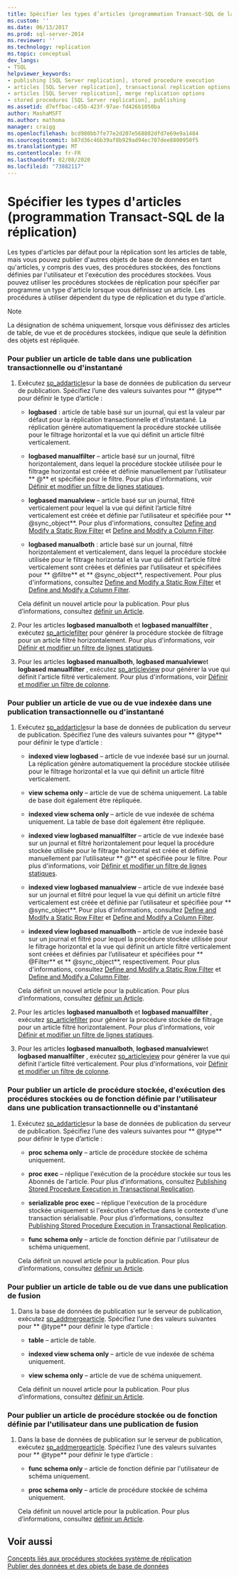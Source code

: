 ```yaml
---
title: Spécifier les types d’articles (programmation Transact-SQL de la réplication) | Microsoft Docs
ms.custom: ''
ms.date: 06/13/2017
ms.prod: sql-server-2014
ms.reviewer: ''
ms.technology: replication
ms.topic: conceptual
dev_langs:
- TSQL
helpviewer_keywords:
- publishing [SQL Server replication], stored procedure execution
- articles [SQL Server replication], transactional replication options
- articles [SQL Server replication], merge replication options
- stored procedures [SQL Server replication], publishing
ms.assetid: d7effbac-c45b-423f-97ae-fd426b1050ba
author: MashaMSFT
ms.author: mathoma
manager: craigg
ms.openlocfilehash: bcd980bb7fe77e2d207e568802dfd7e69e9a1484
ms.sourcegitcommit: b87d36c46b39af8b929ad94ec707dee8800950f5
ms.translationtype: MT
ms.contentlocale: fr-FR
ms.lasthandoff: 02/08/2020
ms.locfileid: "73882117"
---
```

# <a name="specify-article-types-replication-transact-sql-programming"></a>Spécifier les types d'articles (programmation Transact-SQL de la réplication)
  Les types d'articles par défaut pour la réplication sont les articles de table, mais vous pouvez publier d'autres objets de base de données en tant qu'articles, y compris des vues, des procédures stockées, des fonctions définies par l'utilisateur et l'exécution des procédures stockées. Vous pouvez utiliser les procédures stockées de réplication pour spécifier par programme un type d'article lorsque vous définissez un article. Les procédures à utiliser dépendent du type de réplication et du type d'article.  
  
> [!NOTE]  
>  La désignation de schéma uniquement, lorsque vous définissez des articles de table, de vue et de procédures stockées, indique que seule la définition des objets est répliquée.  
  
### <a name="to-publish-a-table-article-in-a-transactional-or-snapshot-publication"></a>Pour publier un article de table dans une publication transactionnelle ou d'instantané  
  
1.  Exécutez [sp_addarticle](/sql/relational-databases/system-stored-procedures/sp-addarticle-transact-sql)sur la base de données de publication du serveur de publication. Spécifiez l’une des valeurs suivantes pour ** \@type** pour définir le type d’article :  
  
    -   **logbased** : article de table basé sur un journal, qui est la valeur par défaut pour la réplication transactionnelle et d’instantané. La réplication génère automatiquement la procédure stockée utilisée pour le filtrage horizontal et la vue qui définit un article filtré verticalement.  
  
    -   **logbased manualfilter** – article basé sur un journal, filtré horizontalement, dans lequel la procédure stockée utilisée pour le filtrage horizontal est créée et définie manuellement par l’utilisateur ** \@** et spécifiée pour le filtre. Pour plus d'informations, voir [Définir et modifier un filtre de lignes statiques](define-and-modify-a-static-row-filter.md).  
  
    -   **logbased manualview** – article basé sur un journal, filtré verticalement pour lequel la vue qui définit l’article filtré verticalement est créée et définie par l’utilisateur et spécifiée pour ** \@sync_object**. Pour plus d'informations, consultez [Define and Modify a Static Row Filter](define-and-modify-a-static-row-filter.md) et [Define and Modify a Column Filter](define-and-modify-a-column-filter.md).  
  
    -   **logbased manualboth** : article basé sur un journal, filtré horizontalement et verticalement, dans lequel la procédure stockée utilisée pour le filtrage horizontal et la vue qui définit l’article filtré verticalement sont créées et définies par l’utilisateur et spécifiées pour ** \@filtre** et ** \@sync_object**, respectivement. Pour plus d'informations, consultez [Define and Modify a Static Row Filter](define-and-modify-a-static-row-filter.md) et [Define and Modify a Column Filter](define-and-modify-a-column-filter.md).  
  
     Cela définit un nouvel article pour la publication. Pour plus d’informations, consultez [définir un Article](define-an-article.md).  
  
2.  Pour les articles **logbased manualboth** et **logbased manualfilter** , exécutez [sp_articlefilter](/sql/relational-databases/system-stored-procedures/sp-articlefilter-transact-sql) pour générer la procédure stockée de filtrage pour un article filtré horizontalement. Pour plus d'informations, voir [Définir et modifier un filtre de lignes statiques](define-and-modify-a-static-row-filter.md).  
  
3.  Pour les articles **logbased manualboth**, **logbased manualview**et **logbased manualfilter** , exécutez [sp_articleview](/sql/relational-databases/system-stored-procedures/sp-articleview-transact-sql) pour générer la vue qui définit l'article filtré verticalement. Pour plus d'informations, voir [Définir et modifier un filtre de colonne](define-and-modify-a-column-filter.md).  
  
### <a name="to-publish-a-view-or-indexed-view-article-in-a-transactional-or-snapshot-publication"></a>Pour publier un article de vue ou de vue indexée dans une publication transactionnelle ou d'instantané  
  
1.  Exécutez [sp_addarticle](/sql/relational-databases/system-stored-procedures/sp-addarticle-transact-sql)sur la base de données de publication du serveur de publication. Spécifiez l’une des valeurs suivantes pour ** \@type** pour définir le type d’article :  
  
    -   **indexed view logbased** – article de vue indexée basé sur un journal. La réplication génère automatiquement la procédure stockée utilisée pour le filtrage horizontal et la vue qui définit un article filtré verticalement.  
  
    -   **view schema only** – article de vue de schéma uniquement. La table de base doit également être répliquée.  
  
    -   **indexed view schema only** – article de vue indexée de schéma uniquement. La table de base doit également être répliquée.  
  
    -   **indexed view logbased manualfilter** – article de vue indexée basé sur un journal et filtré horizontalement pour lequel la procédure stockée utilisée pour le filtrage horizontal est créée et définie manuellement par l’utilisateur ** \@** et spécifiée pour le filtre. Pour plus d'informations, voir [Définir et modifier un filtre de lignes statiques](define-and-modify-a-static-row-filter.md).  
  
    -   **indexed view logbased manualview** – article de vue indexée basé sur un journal et filtré pour lequel la vue qui définit un article filtré verticalement est créée et définie par l’utilisateur et spécifiée pour ** \@sync_object**. Pour plus d'informations, consultez [Define and Modify a Static Row Filter](define-and-modify-a-static-row-filter.md) et [Define and Modify a Column Filter](define-and-modify-a-column-filter.md).  
  
    -   **indexed view logbased manualboth** – article de vue indexée basé sur un journal et filtré pour lequel la procédure stockée utilisée pour le filtrage horizontal et la vue qui définit un article filtré verticalement sont créées et définies par l’utilisateur et spécifiées pour ** \@Filter** et ** \@sync_object**, respectivement. Pour plus d'informations, consultez [Define and Modify a Static Row Filter](define-and-modify-a-static-row-filter.md) et [Define and Modify a Column Filter](define-and-modify-a-column-filter.md).  
  
     Cela définit un nouvel article pour la publication. Pour plus d’informations, consultez [définir un Article](define-an-article.md).  
  
2.  Pour les articles **logbased manualboth** et **logbased manualfilter** , exécutez [sp_articlefilter](/sql/relational-databases/system-stored-procedures/sp-articlefilter-transact-sql) pour générer la procédure stockée de filtrage pour un article filtré horizontalement. Pour plus d'informations, voir [Définir et modifier un filtre de lignes statiques](define-and-modify-a-static-row-filter.md).  
  
3.  Pour les articles **logbased manualboth**, **logbased manualview**et **logbased manualfilter** , exécutez [sp_articleview](/sql/relational-databases/system-stored-procedures/sp-articleview-transact-sql) pour générer la vue qui définit l'article filtré verticalement. Pour plus d'informations, voir [Définir et modifier un filtre de colonne](define-and-modify-a-column-filter.md).  
  
### <a name="to-publish-a-stored-procedure-stored-procedure-execution-or-user-defined-function-article-in-a-transactional-or-snapshot-publication"></a>Pour publier un article de procédure stockée, d'exécution des procédures stockées ou de fonction définie par l'utilisateur dans une publication transactionnelle ou d'instantané  
  
1.  Exécutez [sp_addarticle](/sql/relational-databases/system-stored-procedures/sp-addarticle-transact-sql)sur la base de données de publication du serveur de publication. Spécifiez l’une des valeurs suivantes pour ** \@type** pour définir le type d’article :  
  
    -   **proc schema only** – article de procédure stockée de schéma uniquement.  
  
    -   **proc exec** – réplique l'exécution de la procédure stockée sur tous les Abonnés de l'article. Pour plus d’informations, consultez [Publishing Stored Procedure Execution in Transactional Replication](../transactional/publishing-stored-procedure-execution-in-transactional-replication.md).  
  
    -   **serializable proc exec** – réplique l'exécution de la procédure stockée uniquement si l'exécution s'effectue dans le contexte d'une transaction sérialisable. Pour plus d’informations, consultez [Publishing Stored Procedure Execution in Transactional Replication](../transactional/publishing-stored-procedure-execution-in-transactional-replication.md).  
  
    -   **func schema only** – article de fonction définie par l'utilisateur de schéma uniquement.  
  
     Cela définit un nouvel article pour la publication. Pour plus d’informations, consultez [définir un Article](define-an-article.md).  
  
### <a name="to-publish-a-table-or-view-article-in-a-merge-publication"></a>Pour publier un article de table ou de vue dans une publication de fusion  
  
1.  Dans la base de données de publication sur le serveur de publication, exécutez [sp_addmergearticle](/sql/relational-databases/system-stored-procedures/sp-addmergearticle-transact-sql). Spécifiez l’une des valeurs suivantes pour ** \@type** pour définir le type d’article :  
  
    -   **table** – article de table.  
  
    -   **indexed view schema only** – article de vue indexée de schéma uniquement.  
  
    -   **view schema only** – article de vue de schéma uniquement.  
  
     Cela définit un nouvel article pour la publication. Pour plus d’informations, consultez [définir un Article](define-an-article.md).  
  
### <a name="to-publish-a-stored-procedure-or-user-defined-function-article-in-a-merge-publication"></a>Pour publier un article de procédure stockée ou de fonction définie par l'utilisateur dans une publication de fusion  
  
1.  Dans la base de données de publication sur le serveur de publication, exécutez [sp_addmergearticle](/sql/relational-databases/system-stored-procedures/sp-addmergearticle-transact-sql). Spécifiez l’une des valeurs suivantes pour ** \@type** pour définir le type d’article :  
  
    -   **func schema only** – article de fonction définie par l'utilisateur de schéma uniquement.  
  
    -   **proc schema only** – article de procédure stockée de schéma uniquement.  
  
     Cela définit un nouvel article pour la publication. Pour plus d’informations, consultez [définir un Article](define-an-article.md).  
  
## <a name="see-also"></a>Voir aussi  
 [Concepts liés aux procédures stockées système de réplication](../concepts/replication-system-stored-procedures-concepts.md)   
 [Publier des données et des objets de base de données](publish-data-and-database-objects.md)  
  
  

